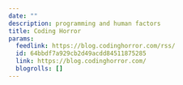 ```yaml
---
date: ""
description: programming and human factors
title: Coding Horror
params:
  feedlink: https://blog.codinghorror.com/rss/
  id: 64bbdf7a929cb2d49acdd84511875285
  link: https://blog.codinghorror.com/
  blogrolls: []
---
```

